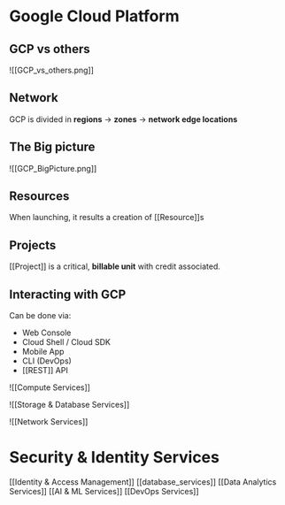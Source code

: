 # Google Cloud Platform
## GCP vs others
![[GCP_vs_others.png]]
## Network
GCP is divided in **regions** -> **zones** -> **network edge locations** 
## The Big picture
![[GCP_BigPicture.png]]

## Resources
When launching, it results a creation of [[Resource]]s
## Projects
[[Project]] is a critical, **billable unit** with credit associated.

## Interacting with GCP
Can be done via:
- Web Console
- Cloud Shell / Cloud SDK
- Mobile App
- CLI (DevOps)
- [[REST]] API

![[Compute Services]]

![[Storage & Database Services]]


![[Network Services]]

# Security & Identity Services
[[Identity & Access Management]]
[[database_services]]
[[Data Analytics Services]]
[[AI & ML Services]]
[[DevOps Services]]